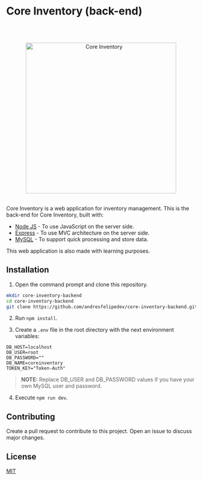 # Core Inventory (back-end)

<br>
<br>
<p align="center">
    <img src="https://raw.githubusercontent.com/andresfelipedev/core-inventory-frontend/570554c0aceefdc50d100b8eaac0928ea5248829/src/assets/images/core-inventory-logo.svg" alt="Core Inventory" width="400">   
</div>
<br>
<br>

Core Inventory is a web application for inventory management. This is the back-end for Core Inventory, built with:

* [Node JS](https://nodejs.org/en/) - To use JavaScript on the server side.
* [Express](https://expressjs.com) - To use MVC architecture on the server side.
* [MySQL](https://www.mysql.com) - To support quick processing and store data.

This web application is also made with learning purposes.

## Installation

1. Open the command prompt and clone this repository.
```bash
mkdir core-inventory-backend
cd core-inventory-backend
git clone https://github.com/andresfelipedev/core-inventory-backend.git
```

2. Run `npm install`.

3. Create a `.env` file in the root directory with the next environment variables:
```
DB_HOST=localhost
DB_USER=root
DB_PASSWORD=""
DB_NAME=coreinventory
TOKEN_KEY="Token-Auth"
```

> **NOTE:** Replace DB_USER and DB_PASSWORD values if you have your own MySQL user and password.

4. Execute `npm run dev`.

## Contributing

Create a pull request to contribute to this project. Open an issue to discuss major changes.

## License

[MIT](https://choosealicense.com/licenses/mit/)